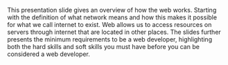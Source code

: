This presentation slide gives an overview of how the web works. Starting with the definition of what network means and how this makes it possible for what we call internet to exist. 
Web allows us to access resources on servers through internet that are located in other places. 
The slides further presents the minimum requirements to be a web developer, highlighting both the hard skills and soft skills you must have before you can be considered a web developer.
